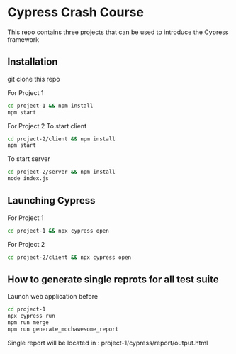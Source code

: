 # Cypress Crash Course

This repo contains three projects that can be used to introduce the Cypress framework

## Installation
git clone this repo

For Project 1
```bash
cd project-1 && npm install
npm start
```

For Project 2
To start client
```bash
cd project-2/client && npm install
npm start
```

To start server
```bash
cd project-2/server && npm install
node index.js
```

## Launching Cypress
For Project 1
```bash
cd project-1 && npx cypress open
```

For Project 2
```bash
cd project-2/client && npx cypress open
```

## How to generate single reprots for all test suite
Launch web application before 
```bash
cd project-1
npx cypress run
npm run merge
npm run generate_mochawesome_report
```
Single report will be located in : project-1/cypress/report/output.html